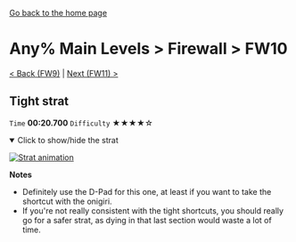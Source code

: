[Go back to the home page](https://github.com/Doublevil/scbspeedrun)

# Any% Main Levels > Firewall > FW10

[< Back (FW9)](https://github.com/Doublevil/scbspeedrun/blob/main/levels/any_ml/FW/FW9.md) | [Next (FW11) >](https://github.com/Doublevil/scbspeedrun/blob/main/levels/any_ml/FW/FW11.md)

## Tight strat

`Time` **00:20.700** `Difficulty` ★★★★☆
<details open>
  <summary>Click to show/hide the strat</summary>

  [![Strat animation](https://github.com/Doublevil/scbspeedrun/blob/main/media/levels/FW/FW10_TightStrat.webp)](https://github.com/Doublevil/scbspeedrun/blob/main/media/levels/FW/FW10_TightStrat.mp4?raw=true)

  **Notes**
  - Definitely use the D-Pad for this one, at least if you want to take the shortcut with the onigiri.
  - If you're not really consistent with the tight shortcuts, you should really go for a safer strat, as dying in that last section would waste a lot of time.
</details>
